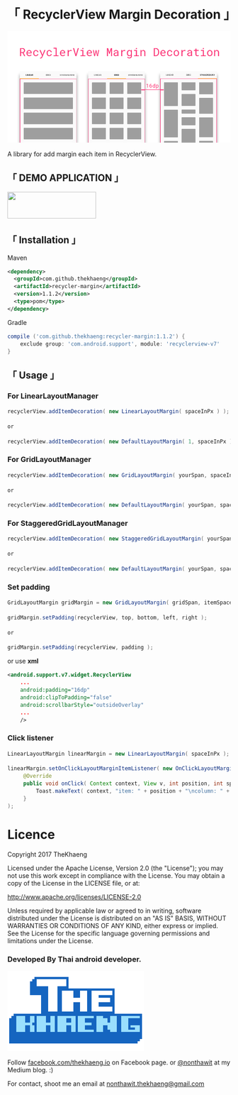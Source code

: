 # **「 RecyclerView Margin Decoration 」**

![alt text](./picture/logo.png)


A library for add margin each item in RecyclerView.

## 「 DEMO APPLICATION 」

<a href="https://play.google.com/store/apps/details?id=com.thekhaeng.recyclerviewmargindecoration" target="_blank">
<img src="https://storage.googleapis.com/support-kms-prod/D90D94331E54D2005CC8CEE352FF98ECF639" height="60" width="200">
</a>

## 「 Installation 」

Maven
```xml
<dependency>
  <groupId>com.github.thekhaeng</groupId>
  <artifactId>recycler-margin</artifactId>
  <version>1.1.2</version>
  <type>pom</type>
</dependency>
```

Gradle
```gradle
compile ('com.github.thekhaeng:recycler-margin:1.1.2') {
    exclude group: 'com.android.support', module: 'recyclerview-v7'
}
```

## 「 Usage 」

### For LinearLayoutManager
```java
recyclerView.addItemDecoration( new LinearLayoutMargin( spaceInPx ) );

or

recyclerView.addItemDecoration( new DefaultLayoutMargin( 1, spaceInPx ) );
```

### For GridLayoutManager
```java
recyclerView.addItemDecoration( new GridLayoutMargin( yourSpan, spaceInPx ) );

or

recyclerView.addItemDecoration( new DefaultLayoutMargin( yourSpan, spaceInPx ) );
```

### For StaggeredGridLayoutManager
```java
recyclerView.addItemDecoration( new StaggeredGridLayoutMargin( yourSpan, spaceInPx ) );

or

recyclerView.addItemDecoration( new DefaultLayoutMargin( yourSpan, spaceInPx ) );
```

### Set padding

```java
GridLayoutMargin gridMargin = new GridLayoutMargin( gridSpan, itemSpace );

gridMargin.setPadding(recyclerView, top, bottom, left, right );

or

gridMargin.setPadding(recyclerView, padding );
```

or use **xml**

```xml
<android.support.v7.widget.RecyclerView
    ...
    android:padding="16dp"
    android:clipToPadding="false"
    android:scrollbarStyle="outsideOverlay"
    ...
    />
```


### Click listener
```java
LinearLayoutMargin linearMargin = new LinearLayoutMargin( spaceInPx );

linearMargin.setOnClickLayoutMarginItemListener( new OnClickLayoutMarginItemListener(){
     @Override
     public void onClick( Context context, View v, int position, int spanIndex, RecyclerView.State state ){
         Toast.makeText( context, "item: " + position + "\ncolumn: " + spanIndex, Toast.LENGTH_SHORT ).show();
     }
);
```


# Licence

Copyright 2017 TheKhaeng

Licensed under the Apache License, Version 2.0 (the "License"); you may not use this work except in compliance with the License. You may obtain a copy of the License in the LICENSE file, or at:

http://www.apache.org/licenses/LICENSE-2.0

Unless required by applicable law or agreed to in writing, software distributed under the License is distributed on an "AS IS" BASIS, WITHOUT WARRANTIES OR CONDITIONS OF ANY KIND, either express or implied. See the License for the specific language governing permissions and limitations under the License.


### Developed By Thai android developer.

![alt text](./picture/thekhaeng_logo.png)


Follow [facebook.com/thekhaeng.io](https://www.facebook.com/thekhaeng.io) on Facebook page.
or [@nonthawit](https://medium.com/@nonthawit) at my Medium blog. :)

For contact, shoot me an email at nonthawit.thekhaeng@gmail.com


